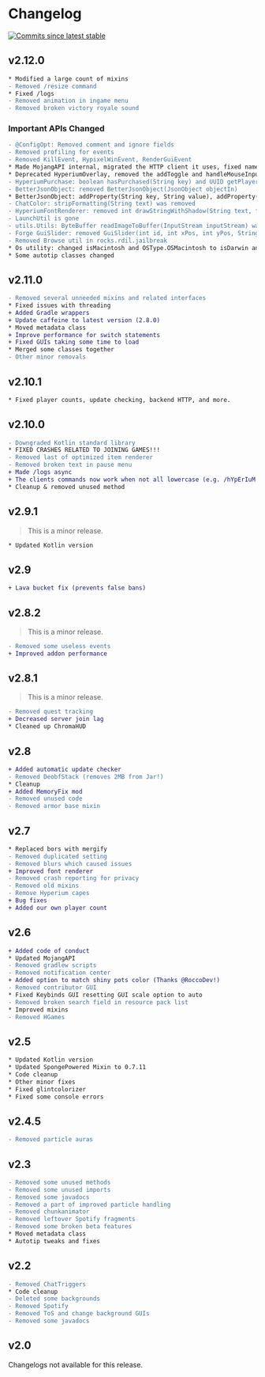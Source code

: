# Changelog

[![Commits since latest stable](https://img.shields.io/github/commits-since/hyperiumjailbreak/client/latest.svg?color=blueviolet)](https://github.com/hyperiumjailbreak/client/commits/master)

## v2.12.0

```diff
* Modified a large count of mixins
- Removed /resize command
* Fixed /logs
- Removed animation in ingame menu
- Removed broken victory royale sound
```

### Important APIs Changed

```diff
- @ConfigOpt: Removed comment and ignore fields
- Removed profiling for events
- Removed KillEvent, HypixelWinEvent, RenderGuiEvent
* Made MojangAPI internal, migrated the HTTP client it uses, fixed name histories
* Deprecated HyperiumOverlay, removed the addToggle and handleMouseInput voids
- HyperiumPurchase: boolean hasPurchased(String key) and UUID getPlayerUUID() were removed
- BetterJsonObject: removed BetterJsonObject(JsonObject objectIn)
* BetterJsonObject: addProperty(String key, String value), addProperty(String key, Number value), addProperty(String key, Boolean value) are now voids
- ChatColor: stripFormatting(String text) was removed
- HyperiumFontRenderer: removed int drawStringWithShadow(String text, float x, float y, int color)
- LaunchUtil is gone
- utils.Utils: ByteBuffer readImageToBuffer(InputStream inputStream) was removed
- Forge GuiSlider: removed GuiSlider(int id, int xPos, int yPos, String displayStr, double minVal, double maxVal, double currentVal, ISlider par)
- Removed Browse util in rocks.rdil.jailbreak
* Os utility: changed isMacintosh and OSType.OSMacintosh to isDarwin and OSType.OSDarwin
* Some autotip classes changed
```

## v2.11.0

```diff
- Removed several unneeded mixins and related interfaces
* Fixed issues with threading
+ Added Gradle wrappers
+ Update caffeine to latest version (2.8.0)
* Moved metadata class
+ Improve performance for switch statements
+ Fixed GUIs taking some time to load
* Merged some classes together
- Other minor removals
```

## v2.10.1

```diff
* Fixed player counts, update checking, backend HTTP, and more.
```

## v2.10.0

```diff
- Downgraded Kotlin standard library
* FIXED CRASHES RELATED TO JOINING GAMES!!!
- Removed last of optimized item renderer
- Removed broken text in pause menu
+ Made /logs async
+ The clients commands now work when not all lowercase (e.g. /hYpErIuM or /HYPERIUM work)
* Cleanup & removed unused method
```

## v2.9.1

> This is a minor release.

```diff
* Updated Kotlin version
```

## v2.9

```diff
+ Lava bucket fix (prevents false bans)
```

## v2.8.2

> This is a minor release.

```diff
- Removed some useless events
+ Improved addon performance
```

## v2.8.1

> This is a minor release.

```diff
- Removed quest tracking
+ Decreased server join lag
* Cleaned up ChromaHUD
```

## v2.8

```diff
+ Added automatic update checker
- Removed DeobfStack (removes 2MB from Jar!)
* Cleanup
+ Added MemoryFix mod
- Removed unused code
- Removed armor base mixin
```

## v2.7

```diff
* Replaced bors with mergify
- Removed duplicated setting
- Removed blurs which caused issues
+ Improved font renderer
- Removed crash reporting for privacy
- Removed old mixins
- Remove Hyperium capes
+ Bug fixes
+ Added our own player count
```

## v2.6

```diff
+ Added code of conduct
* Updated MojangAPI
- Removed gradlew scripts
- Removed notification center
+ Added option to match shiny pots color (Thanks @RoccoDev!)
- Removed contributor GUI
* Fixed Keybinds GUI resetting GUI scale option to auto
- Removed broken search field in resource pack list
* Improved mixins
- Removed HGames
```

## v2.5

```diff
* Updated Kotlin version
* Updated SpongePowered Mixin to 0.7.11
* Code cleanup
* Other minor fixes
* Fixed glintcolorizer
* Fixed some console errors
```

## v2.4.5

```diff
- Removed particle auras
```

## v2.3

```diff
- Removed some unused methods
- Removed some unused imports
- Removed some javadocs
- Removed a part of improved particle handling
- Removed chunkanimator
- Removed leftover Spotify fragments
- Removed some broken beta features
* Moved metadata class
* Autotip tweaks and fixes
```

## v2.2

```diff
- Removed ChatTriggers
* Code cleanup
- Deleted some backgrounds
- Removed Spotify
- Removed ToS and change background GUIs
- Removed some javadocs
```

## v2.0

Changelogs not available for this release.
